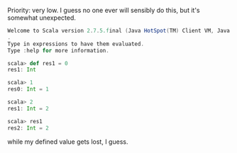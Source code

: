 Priority: very low. 
I guess no one ever will sensibly do this, but it's somewhat unexpected.

```scala
Welcome to Scala version 2.7.5.final (Java HotSpot(TM) Client VM, Java 1.6.0_13)
.
Type in expressions to have them evaluated.
Type :help for more information.

scala> def res1 = 0
res1: Int

scala> 1
res0: Int = 1

scala> 2
res1: Int = 2

scala> res1
res2: Int = 2
```

while my defined value gets lost, I guess.
